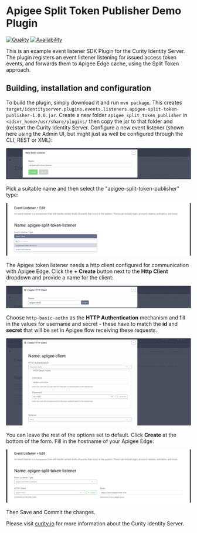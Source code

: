 # Apigee Split Token Publisher Demo Plugin

[![Quality](https://img.shields.io/badge/quality-demo-red)](https://curity.io/resources/code-examples/status/)
[![Availability](https://img.shields.io/badge/availability-binary-blue)](https://curity.io/resources/code-examples/status/)

This is an example event listener SDK Plugin for the Curity Identity Server. The plugin registers an event listener 
listening for issued access token events, and forwards them to Apigee Edge cache, using the Split Token approach.

## Building, installation and configuration

To build the plugin, simply download it and run `mvn package`. This creates `target/identityserver.plugins.events.listeners.apigee-split-token-publisher-1.0.0.jar`.
Create a new folder `apigee_split_token_publisher` in `<idsvr_home>/usr/share/plugins/` then copy the jar to that folder
and (re)start the Curity Identity Server. Configure a new event listener (shown here using the Admin UI, but might just
as well be configured through the CLI, REST or XML):

![Add new listener](docs/new_listener.png)

Pick a suitable name and then select the "apigee-split-token-publisher" type:

![Select type](docs/select_type.png)

The Apigee token listener needs a http client configured for communication with Apigee Edge. Click the **+ Create** button
next to the **Http Client** dropdown and provide a name for the client:

![Add new http client](docs/add_http_client.png)

Choose `http-basic-authn` as the **HTTP Authentication** mechanism and fill in the values for username and secret - these
have to match the **id** and **secret** that will be set in Apigee flow receiving these requests.

![Configure client](docs/configure_client.png)

You can leave the rest of the options set to default. Click **Create** at the bottom of the form. Fill in the hostname
of your Apigee Edge:

![Configure the listener](docs/configure_listener.png)

Then Save and Commit the changes.

Please visit [curity.io](https://curity.io/) for more information about the Curity Identity Server.
